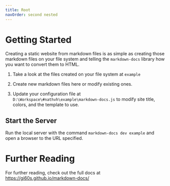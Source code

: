 ```yaml
---
title: Root
navOrder: second nested
---
```


# Getting Started

Creating a static website from markdown files is as simple as creating those markdown files on your file system and
telling the `markdown-docs` library how you want to convert them to HTML.

1. Take a look at the files created on your file system at `example`

2. Create new markdown files here or modify existing ones.

3. Update your configuration file at `D:\Workspace\#nathvh\example\markdown-docs.js` to modify site title, colors, and the template to use.

## Start the Server

Run the local server with the command `markdown-docs dev example` and open a browser to the URL specified.

# Further Reading

For further reading, check out the full docs at https://gi60s.github.io/markdown-docs/